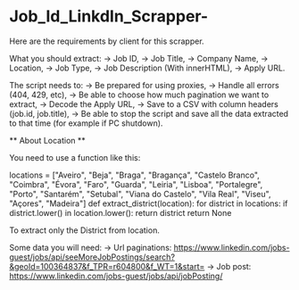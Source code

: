 ﻿# Job_Id_LinkdIn_Scrapper-
Here are the requirements by client for this scrapper.

What you should extract:
→ Job ID,
→ Job Title,
→ Company Name,
→ Location,
→ Job Type,
→ Job Description (With innerHTML),
→ Apply URL.

The script needs to:
→ Be prepared for using proxies,
→ Handle all errors (404, 429, etc),
→ Be able to choose how much pagination we want to extract,
→ Decode the Apply URL,
→ Save to a CSV with column headers (job.id, job.title),
→ Be able to stop the script and save all the data extracted to that time (for example if PC shutdown).

** About Location **

You need to use a function like this:

locations = ["Aveiro", "Beja", "Braga", "Bragança", "Castelo Branco", "Coimbra", "Évora", "Faro", "Guarda", "Leiria", "Lisboa", "Portalegre", "Porto", "Santarém", "Setubal", "Viana do Castelo", "Vila Real", "Viseu", "Açores", "Madeira"]
def extract_district(location):
for district in locations:
if district.lower() in location.lower():
return district
return None

To extract only the District from location.

Some data you will need:
→ Url paginations: https://www.linkedin.com/jobs-guest/jobs/api/seeMoreJobPostings/search?&geoId=100364837&f_TPR=r604800&f_WT=1&start=
→ Job post: https://www.linkedin.com/jobs-guest/jobs/api/jobPosting/

